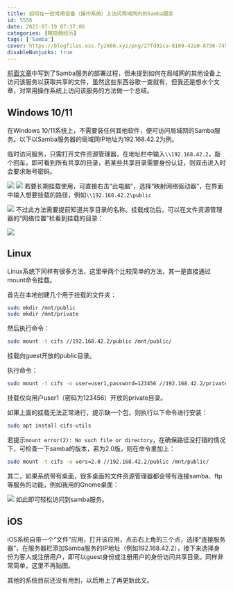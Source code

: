 ```yaml
---
title: 如何在一些常用设备（操作系统）上访问局域网内的Samba服务
id: 5556
date: 2021-07-19 07:37:06
categories: [瞎捣鼓经历]
tags: ['Samba']
cover: https://blogfiles.oss.fyz666.xyz/png/27fd92ca-8109-42a0-8736-7457c1eac01f.png
disableNunjucks: true
---
```


[前面文章](/blog/5547/)中写到了Samba服务的部署过程，但未提到如何在局域网的其他设备上访问该服务以获取共享的文件，虽然这些东西谷歌一查就有，但我还是想水个文章，对常用操作系统上访问该服务的方法做一个总结。

## Windows 10/11


在Windows 10/11系统上，不需要装任何其他软件，便可访问局域网的Samba服务。以下以Samba服务器的局域网IP地址为192.168.42.2为例。


临时访问服务，只需打开文件资源管理器，在地址栏中输入`\\192.168.42.2`，敲个回车，即可看到所有共享的目录，若某些共享目录需要身份认证，则双击进入时会要求账号密码。


![](https://blogfiles.oss.fyz666.xyz/png/b66660f9-d21f-4dab-a74d-88ea0ccfee9d.png)
![](https://blogfiles.oss.fyz666.xyz/png/27fd92ca-8109-42a0-8736-7457c1eac01f.png)
若要长期挂载使用，可直接右击“此电脑”，选择“映射网络驱动器”，在界面中输入想要挂载的路径，例如`\\192.168.42.2\public`


![](https://blogfiles.oss.fyz666.xyz/png/6e411c18-561e-4a76-9239-d2eae45a1b14.png)
不过此方法需要提前知道共享目录的名称。挂载成功后，可以在文件资源管理器的“网络位置”栏看到挂载的目录：


![](https://blogfiles.oss.fyz666.xyz/png/ed7e2618-37dd-490a-a829-823ee12785b8.png)
## Linux


Linux系统下同样有很多方法，这里举两个比较简单的方法，其一是直接通过mount命令挂载。


首先在本地创建几个用于挂载的文件夹：

```bash
sudo mkdir /mnt/public
sudo mkdir /mnt/private
```

然后执行命令：

```bash
sudo mount -t cifs //192.168.42.2/public /mnt/public/
```

挂载向guest开放的public目录。


执行命令：

```bash
sudo mount -t cifs -o user=user1,password=123456 //192.168.42.2/private /mnt/private/
```

挂载仅向用户user1（密码为123456）开放的private目录。


如果上面的挂载无法正常进行，提示缺一个包，则执行以下命令进行安装：

```bash
sudo apt install cifs-utils
```

若提示`mount error(2): No such file or directory`，在确保路径没打错的情况下，可检查一下samba的版本，若为2.0版，则在命令里加上：

```bash
sudo mount -t cifs -o vers=2.0 //192.168.42.2/public /mnt/public/
```

其二，如果系统带有桌面，很多桌面的文件资源管理器都会带有连接samba、ftp等服务的功能，例如我用的Gnome桌面：


![](https://blogfiles.oss.fyz666.xyz/png/a05eb49b-358a-4a13-ab39-5c2f42160548.png)
如此即可轻松访问到samba服务。


## iOS


iOS系统自带一个“文件”应用，打开该应用，点击右上角的三个点，选择“连接服务器”，在服务器栏添加Samba服务的IP地址（例如192.168.42.2），接下来选择身份为客人或注册用户，即可以guest身份或注册用户的身份访问共享目录。同样非常简单，这里不再贴图。


其他的系统目前还没有用到，以后用上了再更新此文。
